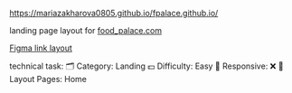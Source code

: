 https://mariazakharova0805.github.io/fpalace.github.io/

landing page layout for [food_palace.com](https://mariazakharova0805.github.io/fpalace.github.io/) 

[Figma link layout](https://www.figma.com/file/ocD8AT1YFFuseqFTgJlNDY/fpalace-landing?node-id=0%3A1&t=xTLeav9ZhpRsJI5i-0)

technical task:
🗂 Category: Landing
💵 Difficulty: Easy
📱 Responsive: ❌
📄 Layout Pages: Home
